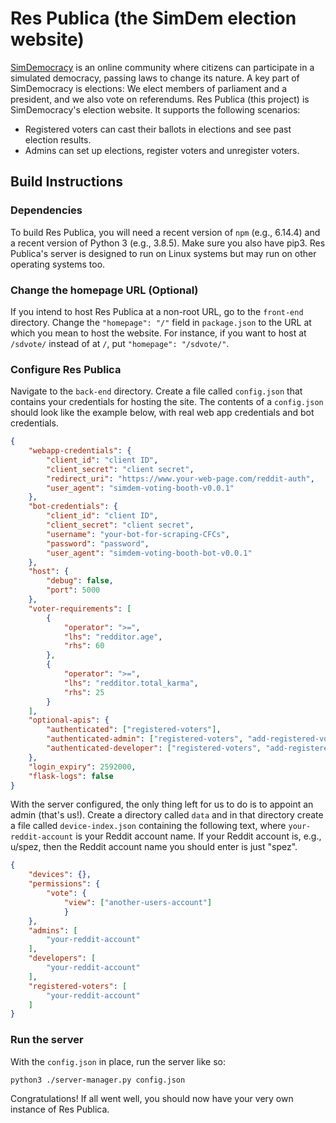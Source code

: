 # Res Publica (the SimDem election website)

[SimDemocracy](https://www.reddit.com/r/SimDemocracy/) is an online community where citizens can participate in a simulated democracy, passing laws to change its nature. A key part of SimDemocracy is elections: We elect members of parliament and a president, and we also vote on referendums. Res Publica (this project) is SimDemocracy's election website. It supports the following scenarios:
  * Registered voters can cast their ballots in elections and see past election results.
  * Admins can set up elections, register voters and unregister voters.

## Build Instructions

### Dependencies

To build Res Publica, you will need a recent version of `npm` (e.g., 6.14.4) and a recent version of Python 3 (e.g., 3.8.5). Make sure you also have pip3. Res Publica's server is designed to run on Linux systems but may run on other operating systems too.

### Change the homepage URL (Optional)

If you intend to host Res Publica at a non-root URL, go to the `front-end` directory. Change the `"homepage": "/"` field in `package.json` to the URL at which you mean to host the website. For instance, if you want to host at `/sdvote/` instead of at `/`, put `"homepage": "/sdvote/"`.

### Configure Res Publica

Navigate to the `back-end` directory. Create a file called `config.json` that contains your credentials for hosting the site. The contents of a `config.json` should look like the example below, with real web app credentials and bot credentials.

```json
{
    "webapp-credentials": {
        "client_id": "client ID",
        "client_secret": "client secret",
        "redirect_uri": "https://www.your-web-page.com/reddit-auth",
        "user_agent": "simdem-voting-booth-v0.0.1"
    },
    "bot-credentials": {
        "client_id": "client ID",
        "client_secret": "client secret",
        "username": "your-bot-for-scraping-CFCs",
        "password": "password",
        "user_agent": "simdem-voting-booth-bot-v0.0.1"
    },
    "host": {
        "debug": false,
        "port": 5000
    },
    "voter-requirements": [
        {
            "operator": ">=",
            "lhs": "redditor.age",
            "rhs": 60
        },
        {
            "operator": ">=",
            "lhs": "redditor.total_karma",
            "rhs": 25
        }
    ],
    "optional-apis": {
        "authenticated": ["registered-voters"],
        "authenticated-admin": ["registered-voters", "add-registered-voter", "remove-registered-voter"],
        "authenticated-developer": ["registered-voters", "add-registered-voter", "remove-registered-voter", "upgrade-server"]
    },
    "login_expiry": 2592000,
    "flask-logs": false
}
```

With the server configured, the only thing left for us to do is to appoint an admin (that's us!). Create a directory called `data` and in that directory create a file called `device-index.json` containing the following text, where `your-reddit-account` is your Reddit account name. If your Reddit account is, e.g., u/spez, then the Reddit account name you should enter is just "spez".

```json
{
    "devices": {},
    "permissions": {
        "vote": {
            "view": ["another-users-account"]
            }
    },
    "admins": [
        "your-reddit-account"
    ],
    "developers": [
        "your-reddit-account"
    ],
    "registered-voters": [
        "your-reddit-account"
    ]
}
```

### Run the server

With the `config.json` in place, run the server like so:
```
python3 ./server-manager.py config.json
```

Congratulations! If all went well, you should now have your very own instance of Res Publica.
